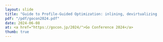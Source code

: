 ```yaml
---
layout: slide
title: "Guide to Profile-Guided Optimization: inlining, devirtualizing, and profiling"
pdf: "/pdf/gocon2024.pdf"
date: 2024-06-08
at: <a href="https://gocon.jp/2024/">Go Conference 2024</a>
thumb: true
---
```

